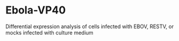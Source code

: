 # Ebola-VP40
Differential expression analysis of cells infected with EBOV, RESTV, or mocks infected with culture medium
